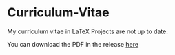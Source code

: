 # Curriculum-Vitae
My curriculum vitae in LaTeX
Projects are not up to date. 

You can download the PDF in the release [here](https://github.com/Samsonmi/Curriculum-Vitae/releases/tag/latest)
